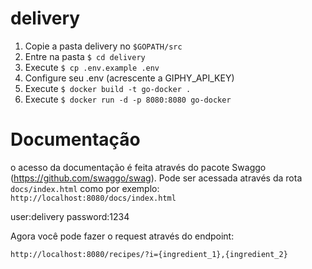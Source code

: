 # delivery

1. Copie a pasta delivery no `$GOPATH/src` 
2. Entre na pasta `$ cd delivery`
3. Execute `$ cp .env.example .env`
4. Configure seu .env (acrescente a GIPHY_API_KEY) 
5. Execute `$ docker build -t go-docker .`
6. Execute `$ docker run -d -p 8080:8080 go-docker`

# Documentação
o acesso da documentação é feita através do pacote Swaggo (https://github.com/swaggo/swag). Pode ser acessada através da rota `docs/index.html`
como por exemplo: `http://localhost:8080/docs/index.html`

user:delivery
password:1234

Agora você pode fazer o request através do endpoint:

`http://localhost:8080/recipes/?i={ingredient_1},{ingredient_2}`